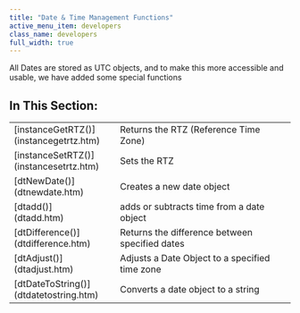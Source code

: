```yaml
---
title: "Date & Time Management Functions"
active_menu_item: developers
class_name: developers
full_width: true
---
```



All Dates are stored as UTC objects, and to make this more accessible and usable, we have added some special functions

## In This Section:

<table>
<tr>
<td width="149">
[instanceGetRTZ()](instancegetrtz.htm)

</td>
<td width="12">
</td>
<td width="719">
Returns the RTZ (Reference Time Zone)

</td>
</tr>
<tr>
<td width="149">
[instanceSetRTZ()](instancesetrtz.htm)

</td>
<td width="12">
</td>
<td width="719">
Sets the RTZ

</td>
</tr>
<tr>
<td width="149">
[dtNewDate()](dtnewdate.htm)

</td>
<td width="12">
</td>
<td width="719">
Creates a new date object

</td>
</tr>
<tr>
<td width="149">
[dtadd()](dtadd.htm)

</td>
<td width="12">
</td>
<td width="719">
adds or subtracts time from a date object

</td>
</tr>
<tr>
<td width="149">
[dtDifference()](dtdifference.htm)

</td>
<td width="12">
</td>
<td width="719">
Returns the difference between specified dates

</td>
</tr>
<tr>
<td width="149">
[dtAdjust()](dtadjust.htm)

</td>
<td width="12">
</td>
<td width="719">
Adjusts a Date Object to a specified time zone

</td>
</tr>
<tr>
<td width="149">
[dtDateToString()](dtdatetostring.htm)

</td>
<td width="12">
</td>
<td width="719">
Converts a date object to a string

</td>
</tr>
</table>
